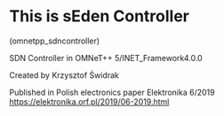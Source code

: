 # This is sEden Controller
(omnetpp_sdncontroller)

SDN Controller in OMNeT++ 5/INET_Framework4.0.0

Created by Krzysztof Świdrak

Published in Polish electronics paper Elektronika 6/2019
https://elektronika.orf.pl/2019/06-2019.html
